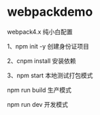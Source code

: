# webpackdemo

webpack4.x 纯小白配置

1、npm init -y
  创建身份证项目

2、cnpm install
  安装依赖
  
3、npm start 
   本地测试打包模式
    
   npm run build 
   生产模式
   
   npm run dev
   开发模式
